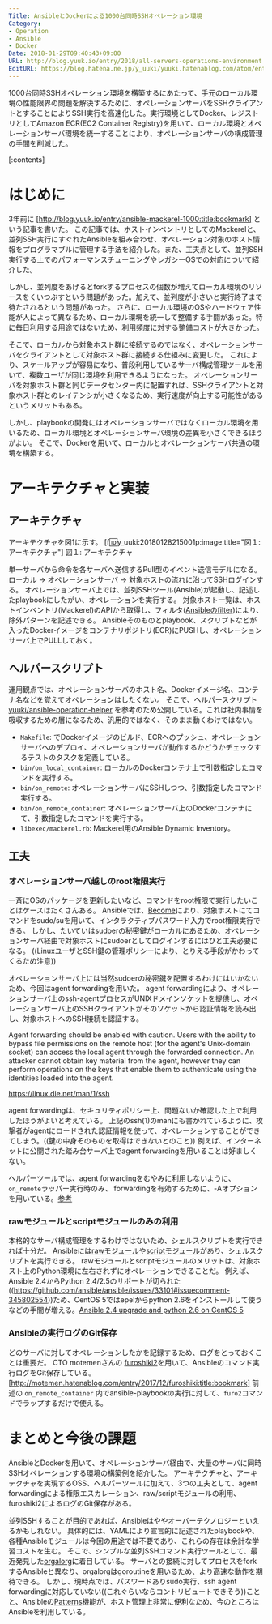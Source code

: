 ```yaml
---
Title: AnsibleとDockerによる1000台同時SSHオペレーション環境
Category:
- Operation
- Ansible
- Docker
Date: 2018-01-29T09:40:43+09:00
URL: http://blog.yuuk.io/entry/2018/all-servers-operations-environment
EditURL: https://blog.hatena.ne.jp/y_uuki/yuuki.hatenablog.com/atom/entry/8599973812341703119
---
```


1000台同時SSHオペレーション環境を構築するにあたって、手元のローカル環境の性能限界の問題を解決するために、オペレーションサーバをSSHクライアントとすることによりSSH実行を高速化した。実行環境としてDocker、レジストリとしてAmazon ECR(EC2 Container Registry)を用いて、ローカル環境とオペレーションサーバ環境を統一することにより、オペレーションサーバの構成管理の手間を削減した。

[:contents]

# はじめに

3年前に [http://blog.yuuk.io/entry/ansible-mackerel-1000:title:bookmark] という記事を書いた。
この記事では、ホストインベントリとしてのMackerelと、並列SSH実行にすぐれたAnsibleを組み合わせ、オペレーション対象のホスト情報をプログラマブルに管理する手法を紹介した。また、工夫点として、並列SSH実行する上でのパフォーマンスチューニングやレガシーOSでの対応について紹介した。

しかし、並列度をあげるとforkするプロセスの個数が増えてローカル環境のリソースをくいつぶすという問題があった。加えて、並列度が小さいと実行終了まで待たされるという問題があった。
さらに、ローカル環境のOSやハードウェア性能が人によって異なるため、ローカル環境を統一して整備する手間があった。特に毎日利用する用途ではないため、利用頻度に対する整備コストが大きかった。

そこで、ローカルから対象ホスト群に接続するのではなく、オペレーションサーバをクライアントとして対象ホスト群に接続する仕組みに変更した。
これにより、スケールアップが容易になり、普段利用しているサーバ構成管理ツールを用いて、複数ユーザが同じ環境を利用できるようになった。
オペレーションサーバを対象ホスト群と同じデータセンター内に配置すれば、SSHクライアントと対象ホスト群とのレイテンシが小さくなるため、実行速度が向上する可能性があるというメリットもある。

しかし、playbookの開発にはオペレーションサーバではなくローカル環境を用いるため、ローカル環境とオペレーションサーバ環境の差異を小さくできるほうがよい。
そこで、Dockerを用いて、ローカルとオペレーションサーバ共通の環境を構築する。

# アーキテクチャと実装

## アーキテクチャ

アーキテクチャを図1に示す。
[f:id:y_uuki:20180128215001p:image:title="図１: アーキテクチャ"]
図１: アーキテクチャ

単一サーバから命令を各サーバへ送信するPull型のイベント送信モデルになる。
ローカル -> オペレーションサーバ -> 対象ホストの流れに沿ってSSHログインする。
オペレーションサーバ上では、並列SSHツール(Ansible)が起動し、記述したplaybookにしたがい、オペレーションを実行する。
対象ホスト一覧は、ホストインベントリ(Mackerel)のAPIから取得し、フィルタ([Ansibleのfilter](http://docs.ansible.com/ansible/latest/playbooks_filters.html))により、除外パターンを記述できる。
Ansibleそのものとplaybook、スクリプトなどが入ったDockerイメージをコンテナリポジトリ(ECR)にPUSHし、オペレーションサーバ上でPULLしておく。

## ヘルパースクリプト

運用観点では、オペレーションサーバのホスト名、Dockerイメージ名、コンテナ名などを覚えてオペレーションはしたくない。
そこで、ヘルパースクリプト [yuuki/ansible-operation-helper](https://github.com/yuuki/ansible-operation-helper) を参考のため公開している。これは社内事情を吸収するための層になるため、汎用的ではなく、そのまま動くわけではない。

- `Makefile`: でDockerイメージのビルド、ECRへのプッシュ、オペレーションサーバへのデプロイ、オペレーションサーバが動作するかどうかチェックするテストのタスクを定義している。
- `bin/on_local_container`: ローカルのDockerコンテナ上で引数指定したコマンドを実行する。
- `bin/on_remote`: オペレーションサーバにSSHしつつ、引数指定したコマンド実行する。
- `bin/on_remote_container`: オペレーションサーバ上のDockerコンテナにて、引数指定したコマンドを実行する。
- `libexec/mackerel.rb`: Mackerel用のAnsible Dynamic Inventory。

## 工夫

### オペレーションサーバ越しのroot権限実行

一斉にOSのパッケージを更新したいなど、コマンドをroot権限で実行したいことはケースはたくさんある。
Ansibleでは、[Become](http://docs.ansible.com/ansible/latest/become.html)により、対象ホストにてコマンドをsudo/suを用いて、インタラクティブパスワード入力でroot権限実行できる。
しかし、たいていはsudoerの秘密鍵がローカルにあるため、オペレーションサーバ経由で対象ホストにsudoerとしてログインするにはひと工夫必要になる。
((LinuxユーザとSSH鍵の管理ポリシーにより、とりえる手段がかわってくるため注意))

オペレーションサーバ上には当然sudoerの秘密鍵を配置するわけにはいかないため、今回はagent forwardingを用いた。
agent forwardingにより、オペレーションサーバ上のssh-agentプロセスがUNIXドメインソケットを提供し、オペレーションサーバ上のSSHクライアントがそのソケットから認証情報を読み出し、対象ホストへのSSH接続を認証する。

>
Agent forwarding should be enabled with caution. Users with the ability to bypass file permissions on the remote host (for the agent's Unix-domain socket) can access the local agent through the forwarded connection. An attacker cannot obtain key material from the agent, however they can perform operations on the keys that enable them to authenticate using the identities loaded into the agent.
>
https://linux.die.net/man/1/ssh

agent forwardingは、セキュリティポリシー上、問題ないか確認した上で利用したほうがよいと考えている。
上記のssh(1)のmanにも書かれているように、攻撃者がagentにロードされた認証情報を使って、オペレーションすることができてしまう。((鍵の中身そのものを取得はできないとのこと))
例えば、インターネットに公開された踏み台サーバ上でagent forwardingを用いることは好ましくない。

ヘルパーツールでは、agent forwardingをむやみに利用しないように、`on_remote`ラッパー実行時のみ、
forwardingを有効するために、-Aオプションを用いている。[参考](https://github.com/yuuki/ansible-operation-helper/blob/0780b39e36ed0ea5818026ff8ab84e05bbf28936/bin/on_remote#L15)

### rawモジュールとscriptモジュールのみの利用

本格的なサーバ構成管理をするわけではないため、シェルスクリプトを実行できれば十分だ。
Ansibleには[rawモジュール](http://docs.ansible.com/ansible/latest/raw_module.html)や[scriptモジュール](http://docs.ansible.com/ansible/latest/script_module.html)があり、シェルスクリプトを実行できる。
rawモジュールとscriptモジュールのメリットは、対象ホスト上のPython環境に左右されずにオペレーションできることだ。
例えば、Ansible 2.4からPython 2.4/2.5のサポートが切られた((https://github.com/ansible/ansible/issues/33101#issuecomment-345802554))ため、CentOS 5ではepelからpython 2.6をインストールして使うなどの手間が増える。[Ansible 2.4 upgrade and python 2.6 on CentOS 5
](https://stackoverflow.com/questions/46480621/ansible-2-4-upgrade-and-python-2-6-on-centos-5)

### Ansibleの実行ログのGit保存

どのサーバに対してオペレーションしたかを記録するため、ログをとっておくことは重要だ。
CTO motemenさんの [furoshiki2](https://github.com/motemen/furoshiki2)を用いて、Ansibleのコマンド実行ログをGit保存している。
[http://motemen.hatenablog.com/entry/2017/12/furoshiki:title:bookmark]
前述の `on_remote_container` 内でansible-playbookの実行に対して、`furo2`コマンドでラップするだけで使える。

# まとめと今後の課題

AnsibleとDockerを用いて、オペレーションサーバ経由で、大量のサーバに同時SSHオペレーションする環境の構築例を紹介した。
アーキテクチャと、アーキテクチャを実現するOSS、ヘルパーツールに加えて、3つの工夫として、agent forwardingによる権限エスカレーション、raw/scriptモジュールの利用、furoshiki2によるログのGit保存がある。

並列SSHすることが目的であれば、Ansibleはややオーバーテクノロジーといえるかもしれない。
具体的には、YAMLにより宣言的に記述されたplaybookや、各種Ansibleモジュールは今回の用途では不要であり、これらの存在は余計な学習コストを生む。
そこで、シンプルな並列SSHコマンド実行ツールとして、最近発見した[orgalorg](https://github.com/reconquest/orgalorg)に着目している。
サーバとの接続に対してプロセスをforkするAnsibleと異なり、orgalorgはgoroutineを用いるため、より高速な動作を期待できる。
しかし、現時点では、パスワードありsudo実行、ssh agent forwardingに対応していない((これぐらいならコントリビュートできそう))ことと、Ansibleの[Patterns](http://docs.ansible.com/ansible/latest/intro_patterns.html)機能が、ホスト管理上非常に便利なため、今のところはAnsibleを利用している。

